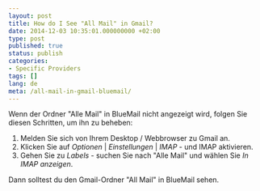 ```yaml
---
layout: post
title: How do I See "All Mail" in Gmail?
date: 2014-12-03 10:35:01.000000000 +02:00
type: post
published: true
status: publish
categories:
- Specific Providers
tags: []
lang: de
meta: /all-mail-in-gmail-bluemail/
---
```


Wenn der Ordner "Alle Mail" in BlueMail nicht angezeigt wird, folgen Sie diesen Schritten, um ihn zu beheben:

1. Melden Sie sich von Ihrem Desktop / Webbrowser zu Gmail an.
2. Klicken Sie auf *Optionen* \| *Einstellungen* \| *IMAP* - und IMAP aktivieren.
3. Gehen Sie zu *Labels* - suchen Sie nach "Alle Mail" und wählen Sie *In IMAP anzeigen*.

Dann solltest du den Gmail-Ordner "All Mail" in BlueMail sehen.